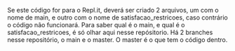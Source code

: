 Se este código for para o Repl.it, deverá ser criado 2 arquivos, um com o nome de main, e outro com o nome de satisfacao_restricoes, caso contrário o código não funcionará. Para saber qual é o main, e qual é o satisfacao_restricoes, é só olhar aqui nesse repósitorio. Há 2 branches nesse repositório, o main e o master. O master é o que tem o código dentro.
